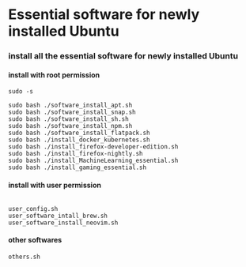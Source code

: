 # Essential software for newly installed Ubuntu

### install all the essential software for newly installed Ubuntu

#### install with root permission

```
sudo -s

sudo bash ./software_install_apt.sh
sudo bash ./software_install_snap.sh
sudo bash ./software_install_sh.sh
sudo bash ./software_install_npm.sh
sudo bash ./software_install_flatpack.sh
sudo bash ./install_docker_kubernetes.sh
sudo bash ./install_firefox-developer-edition.sh
sudo bash ./install_firefox-nightly.sh
sudo bash ./install_MachineLearning_essential.sh
sudo bash ./install_gaming_essential.sh
```
#### install with user permission

```

user_config.sh
user_software_intall_brew.sh
user_software_install_neovim.sh
```

#### other softwares

```
others.sh
```
